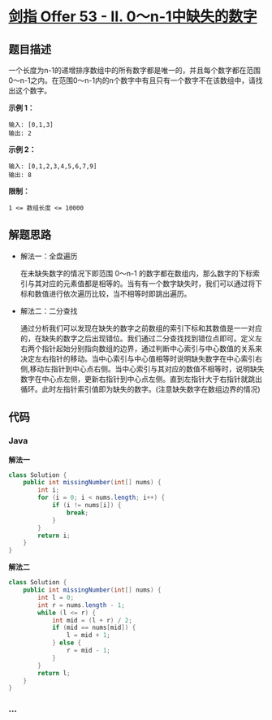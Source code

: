 # [剑指 Offer 53 - II. 0～n-1中缺失的数字](https://leetcode-cn.com/problems/que-shi-de-shu-zi-lcof/)

## 题目描述

一个长度为n-1的递增排序数组中的所有数字都是唯一的，并且每个数字都在范围0～n-1之内。在范围0～n-1内的n个数字中有且只有一个数字不在该数组中，请找出这个数字。

**示例 1：**

```
输入: [0,1,3]
输出: 2
```

**示例 2：**

```
输入: [0,1,2,3,4,5,6,7,9]
输出: 8
```

**限制：**

```
1 <= 数组长度 <= 10000
```

## 解题思路

- 解法一：全盘遍历

  在未缺失数字的情况下即范围 0～n-1 的数字都在数组内，那么数字的下标索引与其对应的元素值都是相等的。当有有一个数字缺失时，我们可以通过将下标和数值进行依次遍历比较，当不相等时即跳出遍历。

- 解法二：二分查找

  通过分析我们可以发现在缺失的数字之前数组的索引下标和其数值是一一对应的，在缺失的数字之后出现错位。我们通过二分查找找到错位点即可。定义左右两个指针起始分别指向数组的边界，通过判断中心索引与中心数值的关系来决定左右指针的移动。当中心索引与中心值相等时说明缺失数字在中心索引右侧,移动左指针到中心点右侧。当中心索引与其对应的数值不相等时，说明缺失数字在中心点左侧，更新右指针到中心点左侧。直到左指针大于右指针就跳出循环。此时左指针索引值即为缺失的数字。(注意缺失数字在数组边界的情况)
  
  

## 代码

<!-- tabs:start -->

### **Java**

**解法一**

```java
class Solution {
    public int missingNumber(int[] nums) {
        int i;
        for (i = 0; i < nums.length; i++) {
            if (i != nums[i]) {
                break;
            }
        }
        return i;
    }
}
```

**解法二**

```java
class Solution {
    public int missingNumber(int[] nums) {
        int l = 0;  
        int r = nums.length - 1; 
        while (l <= r) { 
            int mid = (l + r) / 2;
            if (mid == nums[mid]) {
                l = mid + 1;
            } else {
                r = mid - 1;
            }
        }
        return l;
    }
}
```




### **...**

```

```

<!-- tabs:end -->